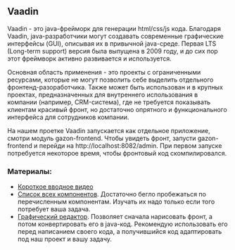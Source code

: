 ## Vaadin

Vaadin - это java-фрейморк для генерации html/css/js кода. Благодаря Vaadin, java-разработчики могут создавать
современные графические интерфейсы (GUI), описывая их в привычной java-среде. Первая LTS (Long-term support) версия была
выпущена в 2009 году, и до сих пор этот фреймворк активно развивается и используется.

Основная область применения - это проекты с ограниченными ресурсами, которые не могут позволить себе выделить отдельного
фронтенд-разоработчика. Также может быть использован и в крупных проектах, предназначенных для внутреннего использования
в компании (например, CRM-система), где не требуется показывать клиентам красивый фронт, но достаточно опрятного и
функционального интерфейса для сотрудников компании.

На нашем проетке Vaadin запускается как отдельное приложение, смотри модуль gazon-frontend. Чтобы увидеть фронт,
запусти
gazon-frontend и перейди на http://localhost:8082/admin. При первом запуске потребуется некоторое время, чтобы
фронтовый код скомпилировался.

### Материалы:

- [Короткое вводное видео](https://www.youtube.com/watch?v=48Db4i5yJQw)
- [Список всех компонентов](https://vaadin.com/docs/latest/components). Достаточно бегло пробежаться по перечисленным
  компонентам. Изучать их надо только если того потребует ваша задача.
- [Графический редактор](https://start.vaadin.com/). Позволяет сначала нарисовать фронт, а потом конвертировать его в
  java-код. Рекомендую использовать его перед написанием своего кода, а получившийся код адаптировать под наш проект и
  вашу задачу.